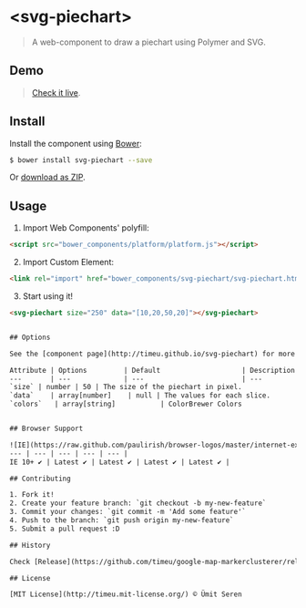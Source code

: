 # &lt;svg-piechart&gt;

> A web-component to draw a piechart using Polymer and SVG.

## Demo
> [Check it live](http://timeu.github.io/svg-piechart/components/svg-piechart/demo.html).

## Install

Install the component using [Bower](http://bower.io/):

```sh
$ bower install svg-piechart --save
```

Or [download as ZIP](https://github.com/timeu/svg-piechart/archive/master.zip).

## Usage

1. Import Web Components' polyfill:

  ```html
<script src="bower_components/platform/platform.js"></script>
  ```

2. Import Custom Element:

  ```html
<link rel="import" href="bower_components/svg-piechart/svg-piechart.html">
  ```

3. Start using it!

  ```html
  <svg-piechart size="250" data="[10,20,50,20]"></svg-piechart>
  

## Options

See the [component page](http://timeu.github.io/svg-piechart) for more information.

Attribute | Options         | Default                    | Description
---       | ---             | ---                        | ---
`size` | number | 50 | The size of the piechart in pixel. 
`data`    | array[number]    | null | The values for each slice.
`colors`   | array[string]           | ColorBrewer Colors                  | Specifies the colors to be used for each slice of the piechart. 


## Browser Support

![IE](https://raw.github.com/paulirish/browser-logos/master/internet-explorer/internet-explorer_48x48.png) | ![Chrome](https://raw.github.com/paulirish/browser-logos/master/chrome/chrome_48x48.png) | ![Firefox](https://raw.github.com/paulirish/browser-logos/master/firefox/firefox_48x48.png) | ![Opera](https://raw.github.com/paulirish/browser-logos/master/opera/opera_48x48.png) | ![Safari](https://raw.github.com/paulirish/browser-logos/master/safari/safari_48x48.png)
--- | --- | --- | --- | --- |
IE 10+ ✔ | Latest ✔ | Latest ✔ | Latest ✔ | Latest ✔ |

## Contributing

1. Fork it!
2. Create your feature branch: `git checkout -b my-new-feature`
3. Commit your changes: `git commit -m 'Add some feature'`
4. Push to the branch: `git push origin my-new-feature`
5. Submit a pull request :D

## History

Check [Release](https://github.com/timeu/google-map-markerclusterer/releases) list.

## License

[MIT License](http://timeu.mit-license.org/) © Ümit Seren
